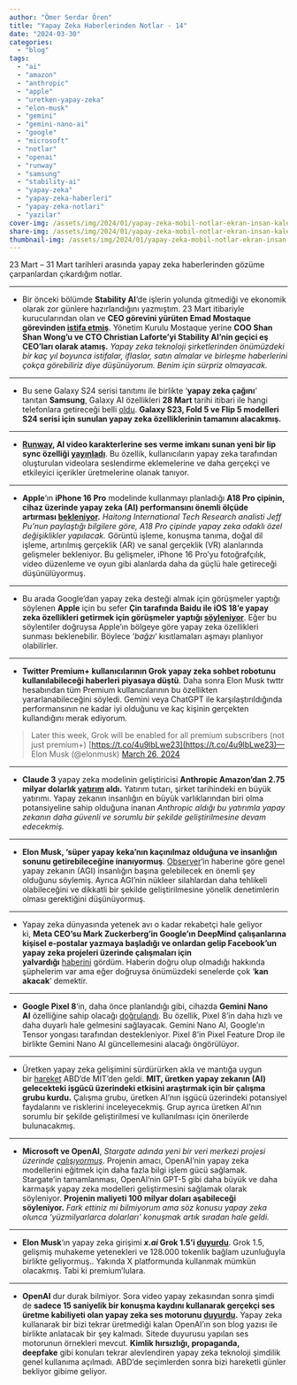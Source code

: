 ```yaml
---
author: "Ömer Serdar Ören"
title: "Yapay Zeka Haberlerinden Notlar - 14"
date: "2024-03-30"
categories: 
  - "blog"
tags: 
  - "ai"
  - "amazon"
  - "anthropic"
  - "apple"
  - "uretken-yapay-zeka"
  - "elon-musk"
  - "gemini"
  - "gemini-nano-ai"
  - "google"
  - "microsoft"
  - "notlar"
  - "openai"
  - "runway"
  - "samsung"
  - "stability-ai"
  - "yapay-zeka"
  - "yapay-zeka-haberleri"
  - "yapay-zeka-notlari"
  - "yazilar"
cover-img: /assets/img/2024/01/yapay-zeka-mobil-notlar-ekran-insan-kalem-bin-image-creator-1.jpg
share-img: /assets/img/2024/01/yapay-zeka-mobil-notlar-ekran-insan-kalem-bin-image-creator-1.jpg
thumbnail-img: /assets/img/2024/01/yapay-zeka-mobil-notlar-ekran-insan-kalem-bin-image-creator-1.jpg
---
```


23 Mart – 31 Mart tarihleri arasında yapay zeka haberlerinden gözüme çarpanlardan çıkardığım notlar.

* * *

- Bir önceki bölümde **Stability AI**‘de işlerin yolunda gitmediği ve ekonomik olarak zor günlere hazırlandığını yazmıştım. 23 Mart itibariyle kurucularından olan ve **CEO görevini yürüten Emad Mostaque görevinden [istifa etmiş](https://stability.ai/news/stabilityai-announcement)**. Yönetim Kurulu Mostaque yerine **COO Shan Shan Wong’u ve CTO Christian Laforte’yi Stability AI’nin geçici eş CEO’ları olarak atamış.** _Yapay zeka teknoloji şirketlerinden önümüzdeki bir kaç yıl boyunca istifalar, iflaslar, satın almalar ve birleşme haberlerini çokça görebiliriz diye düşünüyorum. Benim için sürpriz olmayacak._

* * *

- Bu sene Galaxy S24 serisi tanıtımı ile birlikte ‘**yapay zeka çağını**‘ tanıtan **Samsung**, Galaxy AI özellikleri **28 Mart** tarihi itibari ile hangi telefonlara getireceği belli [oldu](https://www.sammobile.com/news/galaxy-s23-fold-5-flip-5-will-get-all-galaxy-s24-ai-features/). **Galaxy S23, Fold 5 ve Flip 5 modelleri S24 serisi için sunulan yapay zeka özelliklerinin tamamını alacakmış.**

* * *

- **[Runway](https://runwayml.com/), AI video karakterlerine ses verme imkanı sunan yeni bir lip sync özelliği [yayınladı](https://www.tomsguide.com/ai/ai-image-video/runway-now-lets-you-give-your-ai-video-characters-a-voice-and-i-put-it-to-the-test)**. Bu özellik, kullanıcıların yapay zeka tarafından oluşturulan videolara seslendirme eklemelerine ve daha gerçekçi ve etkileyici içerikler üretmelerine olanak tanıyor.

* * *

- **Apple**‘ın **iPhone 16 Pro** modelinde kullanmayı planladığı **A18 Pro çipinin, cihaz üzerinde yapay zeka (AI) performansını önemli ölçüde artırması [bekleniyor](https://9to5mac.com/2024/03/24/iphone-16-pro-a18-pro-chip-artificial-intelligence/).** _Haitong International Tech Research analisti Jeff Pu’nun paylaştığı bilgilere göre, A18 Pro çipinde yapay zeka odaklı özel değişiklikler yapılacak._ Görüntü işleme, konuşma tanıma, doğal dil işleme, artırılmış gerçeklik (AR) ve sanal gerçeklik (VR) alanlarında gelişmeler bekleniyor. Bu gelişmeler, iPhone 16 Pro’yu fotoğrafçılık, video düzenleme ve oyun gibi alanlarda daha da güçlü hale getireceği düşünülüyormuş.

* * *

- Bu arada Google’dan yapay zeka desteği almak için görüşmeler yaptığı söylenen **Apple** için bu sefer **Çin tarafında Baidu ile iOS 18’e yapay zeka özellikleri getirmek için görüşmeler yaptığı [söyleniyor](https://9to5mac.com/2024/03/22/apple-baidu-china-ios-18-generative-ai-partnership/)**. Eğer bu söylentiler doğruysa Apple’ın bölgeye göre yapay zeka özellikleri sunması beklenebilir. Böylece ‘_bağzı_‘ kısıtlamaları aşmayı planlıyor olabilirler.

* * *

- **Twitter Premium+ kullanıcılarının Grok yapay zeka sohbet robotunu kullanılabileceği haberleri piyasaya düştü**. Daha sonra Elon Musk twttr hesabından tüm Premium kullanıcılarının bu özellikten yararlanabileceğini söyledi. Gemini veya ChatGPT ile karşılaştırıldığında performansının ne kadar iyi olduğunu ve kaç kişinin gerçekten kullandığını merak ediyorum.

> Later this week, Grok will be enabled for all premium subscribers (not just premium+) [https://t.co/4u9lbLwe23](https://t.co/4u9lbLwe23)— Elon Musk (@elonmusk) [March 26, 2024](https://twitter.com/elonmusk/status/1772724958801649711)

* * *

- **Claude 3** yapay zeka modelinin geliştiricisi **Anthropic Amazon’dan 2.75 milyar dolarlık [yatırım](https://www.aboutamazon.com/news/company-news/amazon-anthropic-ai-investment) aldı.** Yatırım tutarı, şirket tarihindeki en büyük yatırımı. Yapay zekanın insanlığın en büyük varlıklarından biri olma potansiyeline sahip olduğuna inanan _Anthropic aldığı bu yatırımla yapay zekanın daha güvenli ve sorumlu bir şekilde geliştirilmesine devam edecekmiş._

* * *

- **Elon Musk, ‘süper yapay keka’nın kaçınılmaz olduğuna ve insanlığın sonunu getirebileceğine inanıyormuş**. [Observer](https://observer.com/2024/03/elon-musk-discuss-artificial-general-intelligence/)‘in haberine göre genel yapay zekanın (AGI) insanlığın başına gelebilecek en önemli şey olduğunu söylemiş. Ayrıca AGI’nin nükleer silahlardan daha tehlikeli olabileceğini ve dikkatli bir şekilde geliştirilmesine yönelik denetimlerin olması gerektiğini düşünüyormuş.

* * *

- Yapay zeka dünyasında yetenek avı o kadar rekabetçi hale geliyor ki, **Meta CEO’su Mark Zuckerberg’in Google’ın DeepMind çalışanlarına kişisel e-postalar yazmaya başladığı ve onlardan gelip Facebook’un yapay zeka projeleri üzerinde çalışmaları için yalvardığı** [haberini](https://futurism.com/the-byte/zuckerberg-emailing-google-employees) gördüm. Haberin doğru olup olmadığı hakkında şüphelerim var ama eğer doğruysa önümüzdeki senelerde çok ‘**kan akacak**‘ demektir.

* * *

- **Google Pixel 8**‘in, daha önce planlandığı gibi, cihazda **Gemini Nano AI** özelliğine sahip olacağı [doğrulandı](https://www.gsmarena.com/google_pixel_8_will_get_ondevice_gemini_nano_ai_after_all-news-62210.php). Bu özellik, Pixel 8’in daha hızlı ve daha duyarlı hale gelmesini sağlayacak. Gemini Nano AI, Google’ın Tensor yongası tarafından destekleniyor. Pixel 8’in Pixel Feature Drop ile birlikte Gemini Nano AI güncellemesini alacağı öngörülüyor.

* * *

- Üretken yapay zeka gelişimini sürdürürken akla ve mantığa uygun bir [hareket](https://news.mit.edu/2024/mit-launches-working-group-generative-ai-and-work-of-the-future-0328) ABD’de MIT’den geldi. **MIT, üretken yapay zekanın (AI) gelecekteki işgücü üzerindeki etkisini araştırmak için bir çalışma grubu kurdu.** Çalışma grubu, üretken AI’nın işgücü üzerindeki potansiyel faydalarını ve risklerini inceleyecekmiş. Grup ayrıca üretken AI’nın sorumlu bir şekilde geliştirilmesi ve kullanılması için önerilerde bulunacakmış.

* * *

- **Microsoft ve OpenAI**, _Stargate adında yeni bir veri merkezi projesi üzerinde [çalışıyormuş](https://www.digitaltrends.com/computing/microsoft-openai-working-on-a-data-center-project/)_. Projenin amacı, OpenAI’nin yapay zeka modellerini eğitmek için daha fazla bilgi işlem gücü sağlamak. Stargate’in tamamlanması, OpenAI’nin GPT-5 gibi daha büyük ve daha karmaşık yapay zeka modelleri geliştirmesini sağlamak olarak söyleniyor. **Projenin maliyeti 100 milyar doları aşabileceği söyleniyor.** _Fark ettiniz mi bilmiyorum ama söz konusu yapay zeka olunca ‘yüzmilyarlarca dolarları’ konuşmak artık sıradan hale geldi._

* * *

- **Elon Musk**‘ın yapay zeka girişimi **_x.ai_ Grok 1.5’i [duyurdu](https://x.ai/blog/grok-1.5)**. Grok 1.5, gelişmiş muhakeme yetenekleri ve 128.000 tokenlik bağlam uzunluğuyla birlikte geliyormuş.. Yakında X platformunda kullanmak mümkün olacakmış. Tabi ki premium’lulara.

* * *

- **OpenAI** dur durak bilmiyor. Sora video yapay zekasından sonra şimdi de **sadece 15 saniyelik bir konuşma kaydını kullanarak gerçekçi ses üretme kabiliyeti olan yapay zeka ses motorunu [duyurdu](https://openai.com/blog/navigating-the-challenges-and-opportunities-of-synthetic-voices).** Yapay zeka kullanarak bir bizi tekrar üretmediği kalan OpenAI’ın son blog yazısı ile birlikte anlatacak bir şey kalmadı. Sitede duyurusu yapılan ses motorunun örnekleri mevcut. **Kimlik hırsızlığı, propaganda, deepfake** gibi konuları tekrar alevlendiren yapay zeka teknoloji şimdilik genel kullanıma açılmadı. ABD’de seçimlerden sonra bizi hareketli günler bekliyor gibime geliyor.
